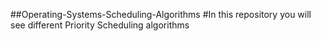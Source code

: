 ##Operating-Systems-Scheduling-Algorithms
#In this repository you will see different Priority Scheduling algorithms
